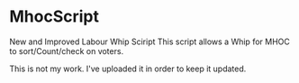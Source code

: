 # MhocScript
New and Improved Labour Whip Sciript
This script allows a Whip for MHOC to sort/Count/check on voters.

This is not my work. I've uploaded it in order to keep it updated.
